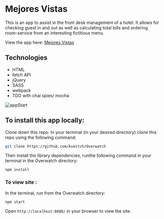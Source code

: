 # Mejores Vistas

This is an app to assist in the front desk management of a hotel.  It allows for checking guest in and out as well as calculating total bills and ordering room-service from an interesting fictitious menu.

View the app here:
[Mejores Vistas](https://kveitch.github.io/Overwatch/)

## Technologies  
* HTML
* fetch API  
* jQuery  
* SASS  
* webpack
* TDD with chai spies/ mocha


![appStart](src/images/overlook.gif)


## To install this app locally:

Clone down this repo:
In your terminal (in your desired directory) clone this repo using the following command:
```bash
git clone https://github.com/kveitch/Overwatch
```

Then install the library dependencies, runthe following command in your terminal in the Overwatch directory:

```bash
npm install
```

### To view site :

In the terminal, run from the Overwatch directory:

```bash
npm start
```

Open `http://localhost:8080/` in your browser to view the site.

